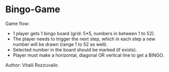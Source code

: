 # Bingo-Game

Game flow:
- 1 player gets 1 bingo board (grid: 5*5, numbers in between 1 to 52).
- The player needs to trigger the next step, which in each step a new number will be
drawn (range 1 to 52 as well).
- Selected number in the board should be marked (if exists).
- Player must make a horizontal, diagonal OR vertical line to get a BINGO.


Author: Vitalii Rozzuvailo
